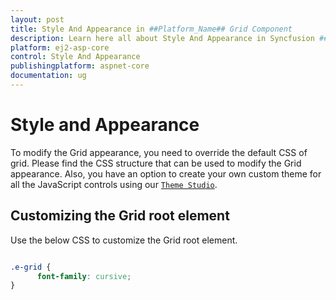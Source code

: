 ```yaml
---
layout: post
title: Style And Appearance in ##Platform_Name## Grid Component
description: Learn here all about Style And Appearance in Syncfusion ##Platform_Name## Grid component of Syncfusion Essential JS 2 and more.
platform: ej2-asp-core
control: Style And Appearance
publishingplatform: aspnet-core
documentation: ug
---
```



# Style and Appearance

To modify the Grid appearance, you need to override the default CSS of grid. Please find the CSS structure that can be used to modify the Grid appearance. Also, you have an option to create your own custom theme for all the JavaScript controls using our [`Theme Studio`](https://ej2.syncfusion.com/themestudio/?theme=material).

## Customizing the Grid root element

Use the below CSS to customize the Grid root element.

```css

.e-grid {
      font-family: cursive;
}

```